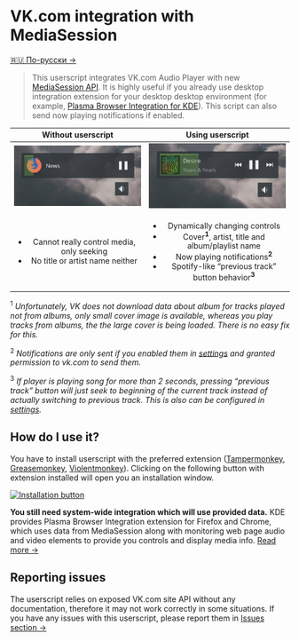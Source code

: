 # VK.com integration with MediaSession

[🇷🇺 По-русски →](/README.ru.md)

> This userscript integrates VK.com Audio Player with new [MediaSession API](https://w3c.github.io/mediasession/). It is highly useful if you already use desktop integration extension for your desktop desktop environment (for example, [Plasma Browser Integration for KDE](https://community.kde.org/Plasma/Browser_Integration)). This script can also send now playing notifications if enabled.

|         Without userscript          |         Using userscript         |
| :---------------------------------: | :------------------------------: |
| ![Screenshot](examples/without.jpg) | ![Screenshot](examples/with.jpg) |
| <ul><li>Cannot really control media, only seeking</li><li>No title or artist name neither</li></ul> | <ul><li>Dynamically changing controls</li><li>Cover<sup>**1**</sup>, artist, title and album/playlist name</li><li>Now playing notifications<sup>**2**</sup></li><li>Spotify-like “previous track” button behavior<sup>**3**</sup></li></ul> |

<sup>1</sup> *Unfortunately, VK does not download data about album for tracks played not from albums, only small cover image is available, whereas you play tracks from albums, the the large cover is being loaded. There is no easy fix for this.*

<sup>2</sup> *Notifications are only sent if you enabled them in [settings][vk_settings] and granted permission to vk.com to send them.*

<sup>3</sup> *If player is playing song for more than 2 seconds, pressing “previous track” button will just seek to beginning of the current track instead of actually switching to previous track. This is also can be configured in [settings][vk_settings].*

## How do I use it?

You have to install userscript with the preferred extension ([Tampermonkey](https://www.tampermonkey.net/), [Greasemonkey](https://www.greasespot.net/), [Violentmonkey](https://violentmonkey.github.io/)). Clicking on the following button with extension installed will open you an installation window.

[![Installation button](https://img.shields.io/badge/VK%20Audio%20Integration-Install-brightgreen)](https://github.com/Sasha-Sorokin/vkaintegra/raw/master/vkaintegra.user.js)

**You still need system-wide integration which will use provided data.** KDE provides Plasma Browser Integration extension for Firefox and Chrome, which uses data from MediaSession along with monitoring web page audio and video elements to provide you controls and display media info. [Read more →](https://mastodon.technology/@kde/101985925180129532)

## Reporting issues

The userscript relies on exposed VK.com site API without any documentation, therefore it may not work correctly in some situations. If you have any issues with this userscript, please report them in [Issues section →](https://github.com/Sasha-Sorokin/vkaintegra/issues)

[vk_settings]: https://vk.com/settings
